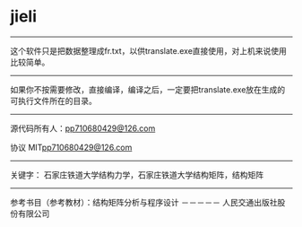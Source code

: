 # jieli
---

这个软件只是把数据整理成fr.txt，以供translate.exe直接使用，对上机来说使用比较简单。

---
如果你不按需要修改，直接编译，编译之后，一定要把translate.exe放在生成的可执行文件所在的目录。

---

源代码所有人：pp710680429@126.com

协议 MIT<pp710680429@126.com>

---
关键字： 石家庄铁道大学结构力学，石家庄铁道大学结构矩阵，结构矩阵

---
参考书目（参考教材）：结构矩阵分析与程序设计    －－－－－     人民交通出版社股份有限公司
